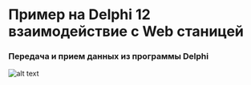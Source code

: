 # Пример на Delphi 12 взаимодействие с Web станицей

### Передача и прием данных из программы Delphi 

![alt text](.screen.jpg)